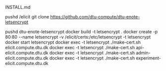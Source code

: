INSTALL.md

pushd /elicit
git clone https://github.com/dtu-compute/dtu-enote-letsencrypt

pushd dtu-enote-letsencrypt
docker build -t letsencrypt .
docker create -p 80:80  --name letsencrypt -v /elicit/certs:/etc/letsencrypt -t letsencrypt
docker start letsencrypt
docker exec -t letsencrypt ./make-cert.sh elicit.compute.dtu.dk
docker exec -t letsencrypt ./make-cert.sh api-elicit.compute.dtu.dk
docker exec -t letsencrypt ./make-cert.sh admin-elicit.compute.dtu.dk
docker exec -t letsencrypt ./make-cert.sh experiment-elicit.compute.dtu.dk

